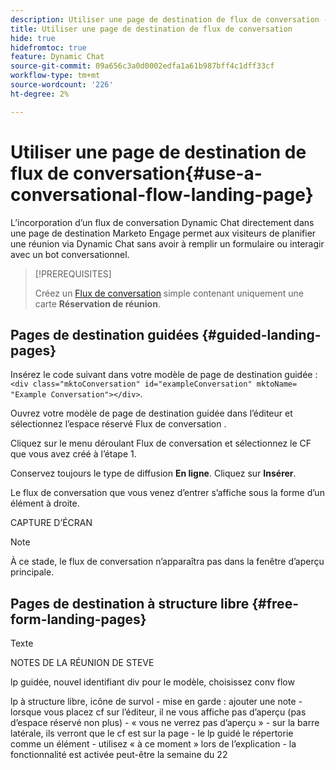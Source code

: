 ```yaml
---
description: Utiliser une page de destination de flux de conversation - Documents Marketo - Documentation du produit
title: Utiliser une page de destination de flux de conversation
hide: true
hidefromtoc: true
feature: Dynamic Chat
source-git-commit: 09a656c3a0d0002edfa1a61b987bff4c1dff33cf
workflow-type: tm+mt
source-wordcount: '226'
ht-degree: 2%

---
```


# Utiliser une page de destination de flux de conversation{#use-a-conversational-flow-landing-page}

L’incorporation d’un flux de conversation Dynamic Chat directement dans une page de destination Marketo Engage permet aux visiteurs de planifier une réunion via Dynamic Chat sans avoir à remplir un formulaire ou interagir avec un bot conversationnel.

>[!PREREQUISITES]
>
>Créez un [Flux de conversation](/help/marketo/product-docs/demand-generation/dynamic-chat/automated-chat/create-a-conversational-flow.md) simple contenant uniquement une carte **Réservation de réunion**.

## Pages de destination guidées {#guided-landing-pages}

Insérez le code suivant dans votre modèle de page de destination guidée : `<div class="mktoConversation" id="exampleConversation" mktoName= "Example Conversation"></div>`.

Ouvrez votre modèle de page de destination guidée dans l’éditeur et sélectionnez l’espace réservé Flux de conversation .

Cliquez sur le menu déroulant Flux de conversation et sélectionnez le CF que vous avez créé à l’étape 1.

Conservez toujours le type de diffusion **En ligne**. Cliquez sur **Insérer**.

Le flux de conversation que vous venez d’entrer s’affiche sous la forme d’un élément à droite.

CAPTURE D’ÉCRAN

>[!NOTE]
>
>À ce stade, le flux de conversation n’apparaîtra pas dans la fenêtre d’aperçu principale.

## Pages de destination à structure libre {#free-form-landing-pages}

Texte

NOTES DE LA RÉUNION DE STEVE

lp guidée, nouvel identifiant div pour le modèle, choisissez conv flow

lp à structure libre, icône de survol - mise en garde : ajouter une note - lorsque vous placez cf sur l’éditeur, il ne vous affiche pas d’aperçu (pas d’espace réservé non plus) - « vous ne verrez pas d’aperçu » - sur la barre latérale, ils verront que le cf est sur la page - le lp guidé le répertorie comme un élément - utilisez « à ce moment » lors de l’explication - la fonctionnalité est activée peut-être la semaine du 22
